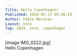 ```yaml
---
Title: Hello Copenhagen!
Published: 2024-05-13 05:36:19
Author: Pablo Morales
Layout: note
Tag: 2024, note, copenhagen
---
```

[image IMG_0222.jpg]  
Hello Copenhagen
